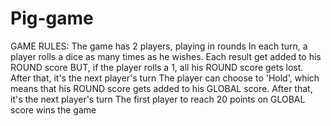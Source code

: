 # Pig-game
GAME RULES:
The game has 2 players, playing in rounds
In each turn, a player rolls a dice as many times as he wishes. Each result get added to his ROUND score
BUT, if the player rolls a 1, all his ROUND score gets lost. After that, it's the next player's turn
The player can choose to 'Hold', which means that his ROUND score gets added to his GLOBAL score. After that, it's the next player's turn
The first player to reach 20 points on GLOBAL score wins the game
